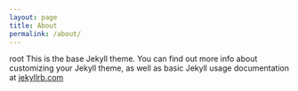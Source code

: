 ```yaml
---
layout: page
title: About
permalink: /about/
---
```


root This is the base Jekyll theme. You can find out more info about customizing your Jekyll theme, as well as basic Jekyll usage documentation at [jekyllrb.com](https://jekyllrb.com/)

